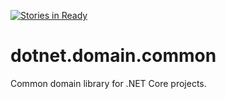 [![Stories in Ready](https://badge.waffle.io/iteration-zero/dotnet.domain.common.png?label=ready&title=Ready)](https://waffle.io/iteration-zero/dotnet.domain.common)
# dotnet.domain.common
Common domain library for .NET Core projects.
